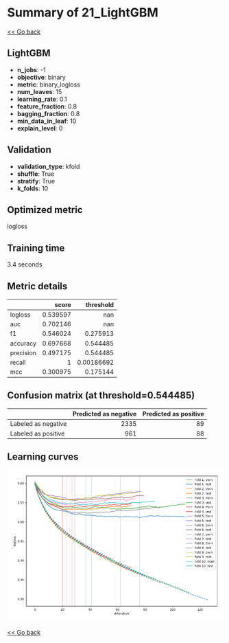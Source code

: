 # Summary of 21_LightGBM

[<< Go back](../README.md)


## LightGBM
- **n_jobs**: -1
- **objective**: binary
- **metric**: binary_logloss
- **num_leaves**: 15
- **learning_rate**: 0.1
- **feature_fraction**: 0.8
- **bagging_fraction**: 0.8
- **min_data_in_leaf**: 10
- **explain_level**: 0

## Validation
 - **validation_type**: kfold
 - **shuffle**: True
 - **stratify**: True
 - **k_folds**: 10

## Optimized metric
logloss

## Training time

3.4 seconds

## Metric details
|           |    score |    threshold |
|:----------|---------:|-------------:|
| logloss   | 0.539597 | nan          |
| auc       | 0.702146 | nan          |
| f1        | 0.546024 |   0.275913   |
| accuracy  | 0.697668 |   0.544485   |
| precision | 0.497175 |   0.544485   |
| recall    | 1        |   0.00186692 |
| mcc       | 0.300975 |   0.175144   |


## Confusion matrix (at threshold=0.544485)
|                     |   Predicted as negative |   Predicted as positive |
|:--------------------|------------------------:|------------------------:|
| Labeled as negative |                    2335 |                      89 |
| Labeled as positive |                     961 |                      88 |

## Learning curves
![Learning curves](learning_curves.png)

[<< Go back](../README.md)
